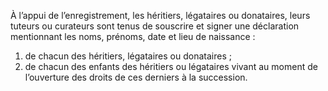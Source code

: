 À l’appui de l’enregistrement, les héritiers, légataires ou donataires, leurs tuteurs ou curateurs sont tenus de souscrire et signer une déclaration mentionnant les noms, prénoms, date et lieu de naissance :
1) de chacun des héritiers, légataires ou donataires ;
1) de chacun des enfants des héritiers ou légataires vivant au moment de l’ouverture
des droits de ces derniers à la succession.